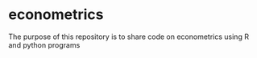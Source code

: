 # econometrics
The purpose of this repository is to  share code on econometrics using R and python programs
